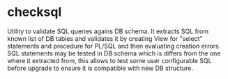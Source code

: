 # checksql
Utility to validate SQL queries agains DB schema. It extracts SQL from known list of DB tables and validates it by creating View for "select" statements and procedure for PL/SQL and then evaluating creation errors.
SQL statements may be tested in DB schema which is differs from the one where it extracted from, this allows to test some user configurable SQL before upgrade to ensure it is compatible with new DB structure.

